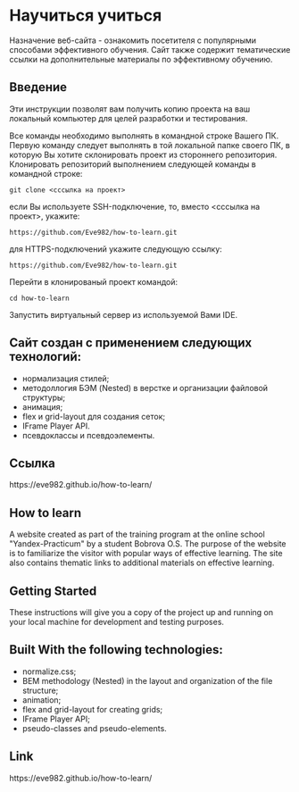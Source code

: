 <h1>Научиться учиться</h1>

Назначение веб-сайта - ознакомить посетителя с популярными способами эффективного обучения. Сайт также содержит тематические ссылки на дополнительные материалы по эффективному обучению.

<h2>Введение</h2>
Эти инструкции позволят вам получить копию проекта на ваш локальный компьютер для целей разработки и тестирования.

Все команды необходимо выполнять в командной строке Вашего ПК. Первую команду следует выполнять в той локальной папке своего ПК, в которую Вы хотите склонировать проект из стороннего репозитория.
Клонировать репозиторий выполнением следующей команды в командной строке:

```
git clone <сссылка на проект>
```
если Вы используете SSH-подключение, то, вместо <сссылка на проект>, укажите:

```
https://github.com/Eve982/how-to-learn.git
```
для HTTPS-подключений укажите следующую ссылку:

```
https://github.com/Eve982/how-to-learn.git
```
Перейти в клонированый проект командой:

```
cd how-to-learn
```
Запустить виртуальный сервер из используемой Вами IDE.



<h2>Сайт создан с применением следующих технологий:</h2>
<ul>
  <li>нормализация стилей;</li>
  <li>методоллогия БЭМ (Nested) в верстке и организации файловой структуры;</li>
  <li>анимация;</li>
  <li>flex и grid-layout для создания сеток;</li>
  <li>IFrame Player API.</li>
  <li>псевдоклассы и псевдоэлементы.</li>
</ul>

<h2>Ссылка</h2>
https://eve982.github.io/how-to-learn/


<h2>How to learn</h2>

A website created as part of the training program at the online school "Yandex-Practicum" by a student Bobrova O.S.
The purpose of the website is to familiarize the visitor with popular ways of effective learning. The site also contains thematic links to additional materials on effective learning.

<h2>Getting Started</h2>

These instructions will give you a copy of the project up and running on your local machine for development and testing purposes.



<h2>Built With the following technologies:</h2>
<ul>
  <li>normalize.css;</li>
  <li>BEM methodology (Nested) in the layout and organization of the file structure;</li>
  <li>animation;</li>
  <li>flex and grid-layout for creating grids;</li>
  <li>IFrame Player API;</li>
  <li>pseudo-classes and pseudo-elements.</li>
  </ul>

<h2>Link</h2>
https://eve982.github.io/how-to-learn/

